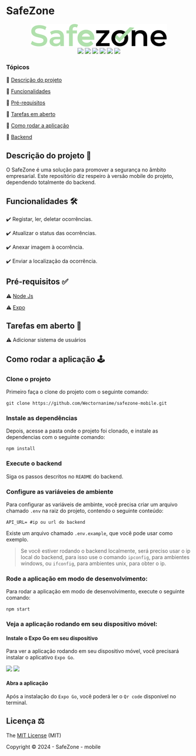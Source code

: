 # SafeZone

<div align="center">
  <img src="./.github/images/Safezone.png" />
</div>

<div align="center">
  <img src="https://img.shields.io/badge/Node.js-43853D?style=for-the-badge&logo=node.js&logoColor=white" />
  <img src="https://img.shields.io/badge/JavaScript-323330?style=for-the-badge&logo=javascript&logoColor=F7DF1E" />
  <img src="https://img.shields.io/badge/React_Native-20232A?style=for-the-badge&logo=react&logoColor=61DAFB" />
  <img src="https://img.shields.io/badge/Expo-000000?style=for-the-badge&logo=expo&logoColor=white" />
  <img src="https://img.shields.io/github/contributors/wectornanime/safezone-mobile.svg?style=for-the-badge" />
  <img src="https://img.shields.io/github/license/wectornanime/safezone-mobile.svg?style=for-the-badge" />
</div>

### Tópicos

🔹 [Descrição do projeto](#descrição-do-projeto-)

🔹 [Funcionalidades](#funcionalidades-️)

🔹 [Pré-requisitos](#pré-requisitos-)

🔹 [Tarefas em aberto](#tarefas-em-aberto-)

🔹 [Como rodar a aplicação](#como-rodar-a-aplicação-️)

🔹 [Backend](https://github.com/Wectornanime/safezone-back)

## Descrição do projeto 📝

O SafeZone é uma solução para promover a segurança no âmbito empresarial.
Este repositório diz respeiro à versão mobile do projeto, dependendo totalmente do backend.

## Funcionalidades 🛠️

✔️ Registar, ler, deletar ocorrências.

✔️ Atualizar o status das ocorrências.

✔️ Anexar imagem à ocorrência.

✔️ Enviar a localização da ocorrência.

## Pré-requisitos ✅

⚠️ [Node Js](https://nodejs.org/en/download/)

⚠️ [Expo](https://expo.dev/)

## Tarefas em aberto 🔄

⚠️ Adicionar sistema de usuários

## Como rodar a aplicação 🕹️

### Clone o projeto

Primeiro faça o clone do projeto com o seguinte comando:

```
git clone https://github.com/Wectornanime/safezone-mobile.git
```

### Instale as dependências

Depois, acesse a pasta onde o projeto foi clonado, e instale as dependencias com o seguinte comando:

```
npm install
```

### Execute o backend

Siga os passos descritos no `README` do backend.

### Configure as variáveies de ambiente

Para configurar as variáveis de ambinte, você precisa criar um arquivo chamado `.env` na raiz do projeto, contendo o seguinte conteúdo:

```
API_URL= #ip ou url do backend
```

Existe um arquivo chamado `.env.example`, que você pode usar como exemplo.

> Se você estiver rodando o backend localmente, será preciso usar o ip local do backend, para isso use o comando `ipconfig`, para ambientes windows, ou `ifconfig`, para ambientes unix, para obter o ip.

### Rode a aplicação em modo de desenvolvimento:

Para rodar a aplicação em modo de desenvolvimento, execute o seguinte comando:

```
npm start
```

### Veja a aplicação rodando em seu dispositivo móvel:

#### Instale o Expo Go em seu dispositivo

Para ver a aplicação rodando em seu dispositivo móvel, você precisará instalar o aplicativo `Expo Go`.

[![](https://img.shields.io/badge/Google_Play-414141?style=for-the-badge&logo=google-play&logoColor=white)](https://play.google.com/store/apps/details?id=host.exp.exponent&hl=pt_BR)
[![](https://img.shields.io/badge/App_Store-0D96F6?style=for-the-badge&logo=app-store&logoColor=white)](https://apps.apple.com/br/app/expo-go/id982107779)

#### Abra a aplicação

Após a instalação do `Expo Go`, você poderá ler o `Qr code` disponivel no terminal.

## Licença ⚖️

The [MIT License](./LICENSE) (MIT)

Copyright ©️ 2024 - SafeZone - mobile
